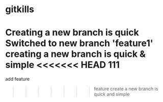 # gitkills
Creating a new branch is quick
Switched to new branch 'feature1'
creating a new branch is quick & simple
<<<<<<< HEAD
111
=======
add feature
>>>>>>> feature
create a new branch is quick and simple
